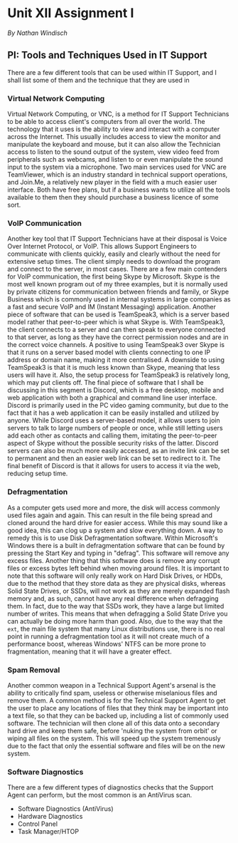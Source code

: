 # Unit XII Assignment I
*By Nathan Windisch*

## PI: Tools and Techniques Used in IT Support
There are a few different tools that can be used within IT Support, and I shall list some of them and the technique that they are used in

### Virtual Network Computing
Virtual Network Computing, or VNC, is a method for IT Support Technicians to be able to access client's computers from all over the world. The technology that it uses is the ability to view and interact with a computer across the Internet. This usually includes access to view the monitor and manipulate the keyboard and mouse, but it can also allow the Technician access to listen to the sound output of the system, view video feed from peripherals such as webcams, and listen to or even manipulate the sound input to the system via a microphone. Two main services used for VNC are TeamViewer, which is an industry standard in technical support operations, and Join.Me, a relatively new player in the field with a much easier user interface. Both have free plans, but if a business wants to utilize all the tools available to them then they should purchase a business licence of some sort. 

### VoIP Communication
Another key tool that IT Support Technicians have at their disposal is Voice Over Internet Protocol, or VoIP. This allows Support Engineers to communicate with clients quickly, easily and clearly without the need for extensive setup times. The client simply needs to download the program and connect to the server, in most cases. There are a few main contenders for VoIP communication, the first being Skype by Microsoft. Skype is the most well known program out of my three examples, but it is normally used by private citizens for communication between friends and family, or Skype Business which is commonly used in internal systems in large companies as a fast and secure VoIP and IM (Instant Messaging) application. Another piece of software that can be used is TeamSpeak3, which is a server based model rather that peer-to-peer which is what Skype is. With TeamSpeak3, the client connects to a server and can then speak to everyone connected to that server, as long as they have the correct permission nodes and are in the correct voice channels. A positive to using TeamSpeak3 over Skype is that it runs on a server based model with clients connecting to one IP address or domain name, making it more centralised. A downside to using TeamSpeak3 is that it is much less known than Skype, meaning that less users will have it. Also, the setup process for TeamSpeak3 is relatively long, which may put clients off. The final piece of software that I shall be discussing in this segment is Discord, which is a free desktop, mobile and web application with both a graphical and command line user interface. Discord is primarily used in the PC video gaming community, but due to the fact that it has a web application it can be easily installed and utilized by anyone. While Discord uses a server-based model, it allows users to join servers to talk to large numbers of people or once, while still letting users add each other as contacts and calling them, imitating the peer-to-peer aspect of Skype without the possible security risks of the latter. Discord servers can also be much more easily accessed, as an invite link can be set to permanent and then an easier web link can be set to redirect to it. The final benefit of Discord is that it allows for users to access it via the web, reducing setup time.

### Defragmentation
As a computer gets used more and more, the disk will access commonly used files again and again. This can result in the file being spread and cloned around the hard drive for easier access. While this may sound like a good idea, this can clog up a system and slow everything down. A way to remedy this is to use Disk Defragmentation software. Within Microsoft's Windows there is a built in defragmentation software that can be found by pressing the Start Key and typing in "defrag". This software will remove any excess files. Another thing that this software does is remove any corrupt files or excess bytes left behind when moving around files. It is important to note that this software will only really work on Hard Disk Drives, or HDDs, due to the method that they store data as they are physical disks, whereas Solid State Drives, or SSDs, will not work as they are merely expanded flash memory and, as such, cannot have any real difference when defragging them. In fact, due to the way that SSDs work, they have a large but limited number of writes. This means that when defragging a Solid State Drive you can actually be doing more harm than good. Also, due to the way that the `ext`, the main file system that many Linux distributions use, there is no real point in running a defragmentation tool as it will not create much of a performance boost, whereas Windows' NTFS can be more prone to fragmentation, meaning that it will have a greater effect.

### Spam Removal
Another common weapon in a Technical Support Agent's arsenal is the ability to critically find spam, useless or otherwise miselanious files and remove them. A common method is for the Technical Support Agent to get the user to place any locations of files that they think may be important into a text file, so that they can be backed up, including a list of commonly used software. The technician will then clone all of this data onto a secondary hard drive and keep them safe, before 'nuking the system from orbit' or wiping all files on the system. This will speed up the system tremenously due to the fact that only the essential software and files will be on the new system.

### Software Diagnostics
There are a few different types of diagnostics checks that the Support Agent can perform, but the most common is an AntiVirus scan.

* Software Diagnostics (AntiVirus)
* Hardware Diagnostics
* Control Panel
* Task Manager/HTOP
